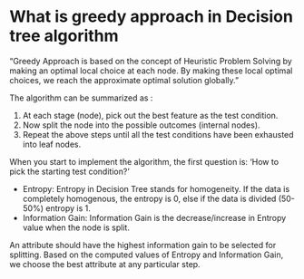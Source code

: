 # What is greedy approach in Decision tree algorithm

“Greedy Approach is based on the concept of Heuristic Problem Solving by making an optimal local choice at each node. By making these local optimal choices, we reach the approximate optimal solution globally.”

The algorithm can be summarized as :

1. At each stage (node), pick out the best feature as the test condition.
2. Now split the node into the possible outcomes (internal nodes).
3. Repeat the above steps until all the test conditions have been exhausted into leaf nodes.

When you start to implement the algorithm, the first question is: ‘How to pick the starting test condition?’

- Entropy: Entropy in Decision Tree stands for homogeneity. If the data is completely homogenous, the entropy is 0, else if the data is divided (50-50%) entropy is 1.
- Information Gain: Information Gain is the decrease/increase in Entropy value when the node is split.

An attribute should have the highest information gain to be selected for splitting. Based on the computed values of Entropy and Information Gain, we choose the best attribute at any particular step.

